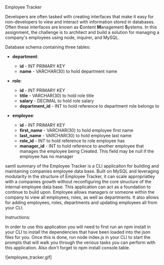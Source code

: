 Employee Tracker

Developers are often tasked with creating interfaces that make it easy for non-developers to view and interact with information stored in databases. Often these interfaces are known as **C**ontent **M**anagement **S**ystems. In this assignment, the challenge is to architect and build a solution for managing a company's employees using node, inquirer, and MySQL.


 Database schema containing three tables:


* **department**:

  * **id** - INT PRIMARY KEY
  * **name** - VARCHAR(30) to hold department name

* **role**:

  * **id** - INT PRIMARY KEY
  * **title** -  VARCHAR(30) to hold role title
  * **salary** -  DECIMAL to hold role salary
  * **department_id** -  INT to hold reference to department role belongs to

* **employee**:

  * **id** - INT PRIMARY KEY
  * **first_name** - VARCHAR(30) to hold employee first name
  * **last_name** - VARCHAR(30) to hold employee last name
  * **role_id** - INT to hold reference to role employee has
  * **manager_id** - INT to hold reference to another employee that manages the employee being Created. This field may be null if the employee has no manager
  
samll summary of the Employee Tracker is a CLI applicaiton for building and maintaining companies employee data base. Built on MySQL and leveraging modularity in the structure of Employee Tracker, it can scale appropriatley with a companies growth without reconfiguring the core structure of the internal employee data base. This application can act as a foundation to continue to build upon. Employee allows managers or someone within the company to view all employees, roles, as well as departments. It also allows for adding employees, roles, departments and updating employees all from your CLI.

Instructions:

In order to use this application you will need to first run an npm install in your CLI to install the dependencies that have been loaded into the json files for you. Once this is done, run node index.js in your CLI to start the prompts that will walk you through the verious tasks you can perform with this application. Also don't forget to npm install console.table.

![employee_tracker.gif]

